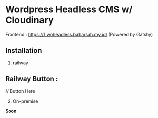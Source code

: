 # Wordpress Headless CMS w/ Cloudinary


 Frontend : https://1.wpheadless.baharsah.my.id/ (Powered by Gatsby)
 
 ## Installation
 
 1. railway
 
 ## Railway Button :
 
 // Button Here
 
 2. On-premise
 
 **Soon**
 
